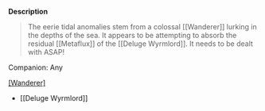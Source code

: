 **Description**
> The eerie tidal anomalies stem from a colossal [[Wanderer]] lurking in the depths of the sea. It appears to be attempting to absorb the residual [[Metaflux]] of the [[Deluge Wyrmlord]]. It needs to be dealt with ASAP!

Companion: Any

[[Wanderer]](s)
* [[Deluge Wyrmlord]]